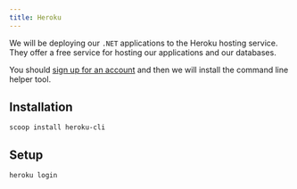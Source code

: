 ```yaml
---
title: Heroku
---
```


We will be deploying our `.NET` applications to the Heroku hosting service. They
offer a free service for hosting our applications and our databases.

You should [sign up for an account](https://heroku.com) and then we will install
the command line helper tool.

## Installation

```shell
scoop install heroku-cli
```

## Setup

```shell
heroku login
```
